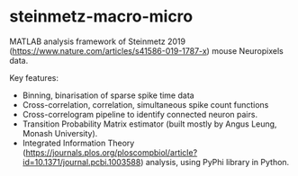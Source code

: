# steinmetz-macro-micro
MATLAB analysis framework of Steinmetz 2019 (https://www.nature.com/articles/s41586-019-1787-x) mouse Neuropixels data. 

Key features:
  - Binning, binarisation of sparse spike time data
  - Cross-correlation, correlation, simultaneous spike count functions
  - Cross-correlogram pipeline to identify connected neuron pairs. 
  - Transition Probability Matrix estimator (built mostly by Angus Leung, Monash University). 
  - Integrated Information Theory (https://journals.plos.org/ploscompbiol/article?id=10.1371/journal.pcbi.1003588) 
    analysis, using PyPhi library in Python. 
    
  
